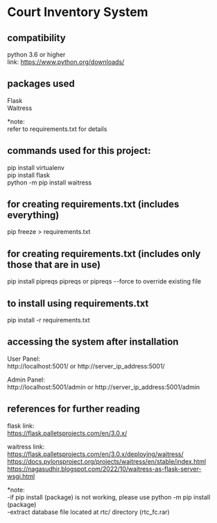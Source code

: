# Court Inventory System

## compatibility
python 3.6 or higher  
link: https://www.python.org/downloads/

## packages used
Flask  
Waitress  

*note:  
refer to requirements.txt for details

## commands used for this project:
pip install virtualenv  
pip install flask  
python -m pip install waitress

## for creating requirements.txt (includes everything)
pip freeze > requirements.txt

## for creating requirements.txt (includes only those that are in use)
pip install pipreqs
pipreqs or pipreqs --force to override existing file

## to install using requirements.txt
pip install -r requirements.txt

## accessing the system after installation
User Panel:  
http://localhost:5001/ or http://server_ip_address:5001/  

Admin Panel:  
http://localhost:5001/admin or http://server_ip_address:5001/admin 

## references for further reading
flask link:  
https://flask.palletsprojects.com/en/3.0.x/

waitress link:  
https://flask.palletsprojects.com/en/3.0.x/deploying/waitress/
https://docs.pylonsproject.org/projects/waitress/en/stable/index.html
https://nagasudhir.blogspot.com/2022/10/waitress-as-flask-server-wsgi.html

*note:  
-if pip install (package) is not working, please use python -m pip install (package)  
-extract database file located at rtc/ directory (rtc_fc.rar)
